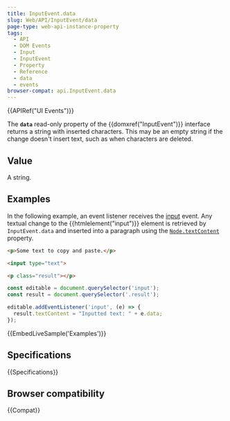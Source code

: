 ```yaml
---
title: InputEvent.data
slug: Web/API/InputEvent/data
page-type: web-api-instance-property
tags:
  - API
  - DOM Events
  - Input
  - InputEvent
  - Property
  - Reference
  - data
  - events
browser-compat: api.InputEvent.data
---
```

{{APIRef("UI Events")}}

The **`data`** read-only property of the
{{domxref("InputEvent")}} interface returns a string with inserted
characters. This may be an empty string if the change doesn't insert text, such as when
characters are deleted.

## Value

A string.

## Examples

In the following example, an event listener receives the [input](/en-US/docs/Web/API/HTMLElement/input_event) event. Any textual change
to the {{htmlelement("input")}} element is retrieved by `InputEvent.data` and
inserted into a paragraph using the
[`Node.textContent`](/en-US/docs/Web/API/Node/textContent)
property.

```html
<p>Some text to copy and paste.</p>

<input type="text">

<p class="result"></p>
```

```js
const editable = document.querySelector('input');
const result = document.querySelector('.result');

editable.addEventListener('input', (e) => {
  result.textContent = "Inputted text: " + e.data;
});
```

{{EmbedLiveSample('Examples')}}

## Specifications

{{Specifications}}

## Browser compatibility

{{Compat}}
